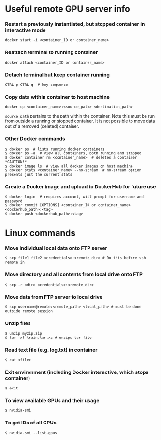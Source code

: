 # Useful remote GPU server info

### Restart a previously instantiated, but stopped container in interactive mode

    docker start -i <container_ID or container_name>

### Reattach terminal to running container

    docker attach <container_ID or container_name>

### Detach terminal but keep container running

    CTRL-p CTRL-q  # key sequence

### Copy data within container to host machine

    docker cp <container_name>:<source_path> <destination_path>

`source_path` pertains to the path within the container. Note this must be run from outside a running or stopped container. It is not possible to move data out of a removed (deleted) container.

### Other Docker commands
    $ docker ps  # lists running docker containers
    $ docker ps -a  # view all containers, both running and stopped
    $ docker container rm <container_name>  # deletes a container *CAUTION!*
    $ docker image ls  # view all docker images on host machine
    $ docker stats <container_name> --no-stream  # no-stream option presents just the current stats

### Create a Docker image and upload to DockerHub for future use
    
    $ docker login  # requires account, will prompt for username and password
    $ docker commit [OPTIONS] <container_ID or container_name> <dockerhub_path>:<tag>
    $ docker push <dockerhub_path>:<tag>

# Linux commands
### Move individual local data onto FTP server 
    $ scp file1 file2 <credentials>:<remote_dir> # Do this before ssh remote in

### Move directory and all contents from local drive onto FTP
    $ scp -r <dir> <credentials>:<remote_dir>

### Move data from FTP server to local drive
    $ scp username@remote:<remote_path> <local_path> # must be done outside remote session

### Unzip files
    $ unzip myzip.zip
    $ tar -xf train.tar.xz # unzips tar file

### Read text file (e.g. log.txt) in container

    $ cat <file>

### Exit environment (including Docker interactive, which stops container)
    $ exit

### To view available GPUs and their usage
    $ nvidia-smi

### To get IDs of all GPUs
    $ nvidia-smi --list-gpus